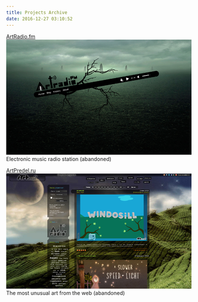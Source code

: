```yaml
---
title: Projects Archive
date: 2016-12-27 03:10:52
---
```


[ArtRadio.fm
  ![](/images/projects-archive/artradio-min.png)](http://artradio.fm/)
Electronic music radio station (abandoned)

[ArtPredel.ru
![](/images/projects-archive/artpredel-min.png)](http://artpredel.ru/)
The most unusual art from the web (abandoned)
